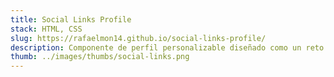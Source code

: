 ```yaml
---
title: Social Links Profile
stack: HTML, CSS
slug: https://rafaelmon14.github.io/social-links-profile/
description: Componente de perfil personalizable diseñado como un reto de Frontend Mentor enfocado en compartir enlaces de redes sociales
thumb: ../images/thumbs/social-links.png
---
```


